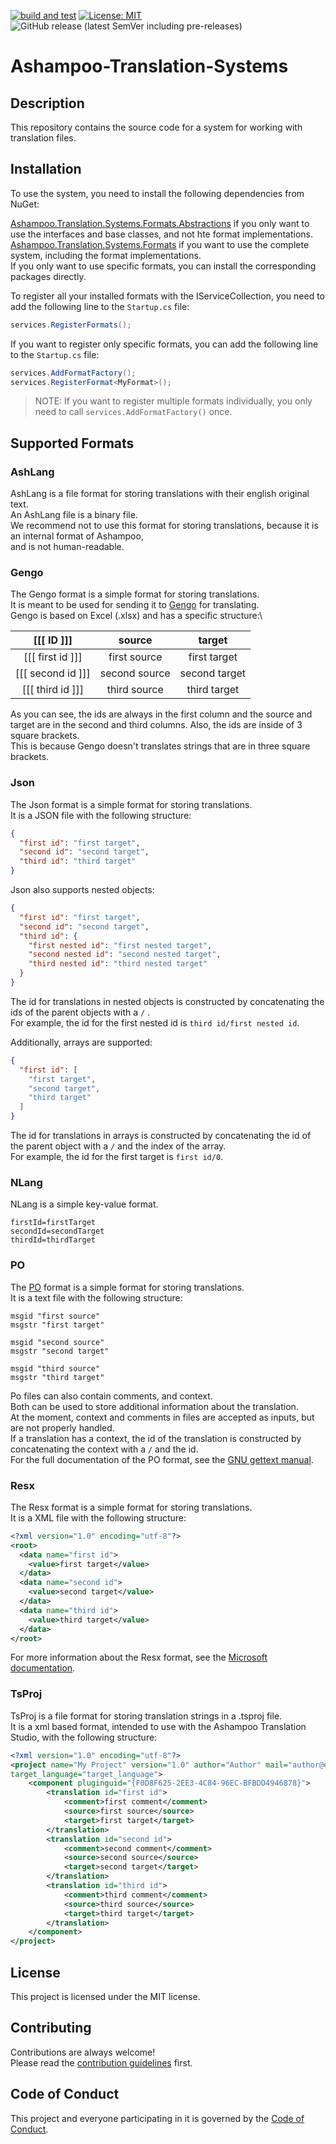[![build and test](https://github.com/RealAshampoo/Ashampoo-Translation-Systems/actions/workflows/build-and-test.yml/badge.svg)](https://github.com/RealAshampoo/Ashampoo-Translation-Systems/actions/workflows/build-and-test.yml)
[![License: MIT](https://img.shields.io/badge/License-MIT-blue?style=flat-square)](https://github.com/RealAshampoo/Ashampoo-Translation-Systems/blob/main/LICENSE)
![GitHub release (latest SemVer including pre-releases)](https://img.shields.io/github/v/release/RealAshampoo/Ashampoo-Translation-Systems?display_name=tag&include_prereleases&sort=semver&style=flat-square)
# Ashampoo-Translation-Systems

## Description
This repository contains the source code for a system for working with translation files.

## Installation
To use the system, you need to install the following dependencies from NuGet:

[Ashampoo.Translation.Systems.Formats.Abstractions](https://www.nuget.org/packages/Ashampoo.Translation.Systems/) if you only want to use the interfaces and base classes, and not hte format implementations.\
[Ashampoo.Translation.Systems.Formats](https://www.nuget.org/packages/Ashampoo.Translation.Systems.Formats/) if you want to use the complete system, including the format implementations.\
If you only want to use specific formats, you can install the corresponding packages directly.

To register all your installed formats with the IServiceCollection, you need to add the following line to the `Startup.cs` file:
```c#
services.RegisterFormats();
```
If you want to register only specific formats, you can add the following line to the `Startup.cs` file:
```c#
services.AddFormatFactory();
services.RegisterFormat<MyFormat>();
```
> NOTE: If you want to register multiple formats individually, you only need to call `services.AddFormatFactory()` once.

## Supported Formats

### AshLang
AshLang is a file format for storing translations with their english original text.\
An AshLang file is a binary file.\
We recommend not to use this format for storing translations, because it is an internal format of Ashampoo,\
and is not human-readable.

### Gengo
The Gengo format is a simple format for storing translations.\
It is meant to be used for sending it to [Gengo](https://gengo.com/) for translating.\
Gengo is based on Excel (.xlsx) and has a specific structure:\

|    [[[ ID ]]]     |    source     |    target     |
|:-----------------:|:-------------:|:-------------:|
| [[[ first id ]]]  | first source  | first target  |
| [[[ second id ]]] | second source | second target |
| [[[ third id ]]]  | third source  | third target  |

As you can see, the ids are always in the first column and the source and target are in the second and third columns.
Also, the ids are inside of 3 square brackets.\
This is because Gengo doesn't translates strings that are in three square brackets.

### Json
The Json format is a simple format for storing translations.\
It is a JSON file with the following structure:

```json
{
  "first id": "first target",
  "second id": "second target",
  "third id": "third target"
}
```
Json also supports nested objects:

```json
{
  "first id": "first target",
  "second id": "second target",
  "third id": {
    "first nested id": "first nested target",
    "second nested id": "second nested target",
    "third nested id": "third nested target"
  }
}
```
The id for translations in nested objects is constructed by concatenating the ids of the parent objects with a `/` .\
For example, the id for the first nested id is `third id/first nested id`.

Additionally, arrays are supported:

```json
{
  "first id": [
    "first target",
    "second target",
    "third target"
  ]
}
```
The id for translations in arrays is constructed by concatenating the id of the parent object with a `/` and the index of the array.\
For example, the id for the first target is `first id/0`.

### NLang
NLang is a simple key-value format.
```
firstId=firstTarget
secondId=secondTarget
thirdId=thirdTarget
```

### PO
The [PO](https://www.gnu.org/software/gettext/manual/html_node/PO-Files.html) format is a simple format for storing translations.\
It is a text file with the following structure:

```po
msgid "first source"
msgstr "first target"

msgid "second source"
msgstr "second target"

msgid "third source"
msgstr "third target"
```

Po files can also contain comments, and context.\
Both can be used to store additional information about the translation.\
At the moment, context and comments in files are accepted as inputs, but are not properly handled.\
If a translation has a context, the id of the translation is constructed by concatenating the context with a `/` and the id.\
For the full documentation of the PO format, see the [GNU gettext manual](https://www.gnu.org/software/gettext/manual/html_node/PO-Files.html).

### Resx
The Resx format is a simple format for storing translations.\
It is a XML file with the following structure:

```xml
<?xml version="1.0" encoding="utf-8"?>
<root>
  <data name="first id">
    <value>first target</value>
  </data>
  <data name="second id">
    <value>second target</value>
  </data>
  <data name="third id">
    <value>third target</value>
  </data>
</root>
```
For more information about the Resx format, see the [Microsoft documentation](https://docs.microsoft.com/en-us/dotnet/framework/resources/creating-resource-files-for-desktop-apps#resx-files).

### TsProj
TsProj is a file format for storing translation strings in a .tsproj file.\
It is a xml based format, intended to use with the Ashampoo Translation Studio,
with the following structure:

```xml
<?xml version="1.0" encoding="utf-8"?>
<project name="My Project" version="1.0" author="Author" mail="author@email.com" source_language="source_language"
target_language="target_language">
    <component pluginguid="{F0D8F625-2EE3-4C84-96EC-BFBDD4946878}">
        <translation id="first id">
            <comment>first comment</comment>
            <source>first source</source>
            <target>first target</target>
        </translation>
        <translation id="second id">
            <comment>second comment</comment>
            <source>second source</source>
            <target>second target</target>
        </translation>
        <translation id="third id">
            <comment>third comment</comment>
            <source>third source</source>
            <target>third target</target>
        </translation>
    </component>
</project>
```



## License
This project is licensed under the MIT license.

## Contributing
Contributions are always welcome!\
Please read the [contribution guidelines](CONTRIBUTING.md) first.

## Code of Conduct
This project and everyone participating in it is governed by the [Code of Conduct](CODE_OF_CONDUCT.md).